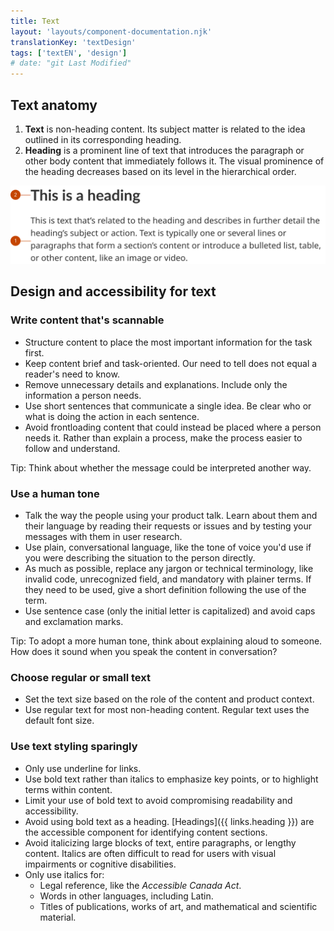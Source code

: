 ```yaml
---
title: Text
layout: 'layouts/component-documentation.njk'
translationKey: 'textDesign'
tags: ['textEN', 'design']
# date: "git Last Modified"
---
```


## Text anatomy

<ol class="anatomy-list">
  <li><strong>Text</strong> is non-heading content. Its subject matter is related to the idea outlined in its corresponding heading.</li>
  <li><strong>Heading</strong> is a prominent line of text that introduces the paragraph or other body content that immediately follows it. The visual prominence of the heading decreases based on its level in the hierarchical order.</li>
</ol>

<img class="b-sm b-default p-300" src="/images/en/components/anatomy/gcds-text-anatomy.svg" alt="A line of large bold text above a block of smaller text. The bold text reads “This is a heading” and the block of written content reads “This is text that’s related to the heading and describes in further detail the heading’s subject or action. Text is typically one or several lines or paragraphs that form a section’s content or introduce a bulleted list, table, or other content, like an image or video.” A label with a “1” points to the smaller block of text and a label with “2” points to the larger bold text." />

## Design and accessibility for text

### Write content that's scannable

- Structure content to place the most important information for the task first.
- Keep content brief and task-oriented. Our need to tell does not equal a reader's need to know.
- Remove unnecessary details and explanations. Include only the information a person needs.
- Use short sentences that communicate a single idea. Be clear who or what is doing the action in each sentence.
- Avoid frontloading content that could instead be placed where a person needs it. Rather than explain a process, make the process easier to follow and understand.

Tip: Think about whether the message could be interpreted another way.

### Use a human tone

- Talk the way the people using your product talk. Learn about them and their language by reading their requests or issues and by testing your messages with them in user research.
- Use plain, conversational language, like the tone of voice you'd use if you were describing the situation to the person directly.
- As much as possible, replace any jargon or technical terminology, like invalid code, unrecognized field, and mandatory with plainer terms. If they need to be used, give a short definition following the use of the term.
- Use sentence case ​​(only the initial letter is capitalized) and avoid caps and exclamation marks.

Tip: To adopt a more human tone, think about explaining aloud to someone. How does it sound when you speak the content in conversation?

### Choose regular or small text

- Set the text size based on the role of the content and product context.
- Use regular text for most non-heading content. Regular text uses the default font size.

### Use text styling sparingly

- Only use underline for links.
- Use bold text rather than italics to emphasize key points, or to highlight terms within content.
- Limit your use of bold text to avoid compromising readability and accessibility.
- Avoid using bold text as a heading. [Headings]({{ links.heading }}) are the accessible component for identifying content sections.
- Avoid italicizing large blocks of text, entire paragraphs, or lengthy content. Italics are often difficult to read for users with visual impairments or cognitive disabilities.
- Only use italics for:
  - Legal reference, like the _Accessible Canada Act_.
  - Words in other languages, including Latin.
  - Titles of publications, works of art, and mathematical and scientific material.
